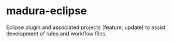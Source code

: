 # madura-eclipse
Eclipse plugin and associated projects (feature, update) to assist development of rules and workflow files.
